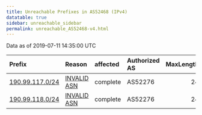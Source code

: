 ```yaml
---
title: Unreachable Prefixes in AS52468 (IPv4)
datatable: true
sidebar: unreachable_sidebar
permalink: unreachable_AS52468-v4.html
---
```


Data as of 2019-07-11 14:35:00 UTC


<div class="datatable-begin"></div>

| Prefix                                                   | Reason                                                                                                 | affected   | Authorized AS   |   MaxLength | Anchor                                         |   unreachable /24s |
|:---------------------------------------------------------|:-------------------------------------------------------------------------------------------------------|:-----------|:----------------|------------:|:-----------------------------------------------|-------------------:|
| [190.99.117.0/24](https://stat.ripe.net/190.99.117.0/24) | [INVALID ASN](https://rpki-validator.ripe.net/announcement-preview?asn=AS52468&prefix=190.99.117.0/24) | complete   | AS52276         |          24 | [LACNIC](unreachable_LACNIC_RPKI_Root-v4.html) |                  1 |
| [190.99.118.0/24](https://stat.ripe.net/190.99.118.0/24) | [INVALID ASN](https://rpki-validator.ripe.net/announcement-preview?asn=AS52468&prefix=190.99.118.0/24) | complete   | AS52276         |          24 | [LACNIC](unreachable_LACNIC_RPKI_Root-v4.html) |                  1 |

<div class="datatable-end"></div>